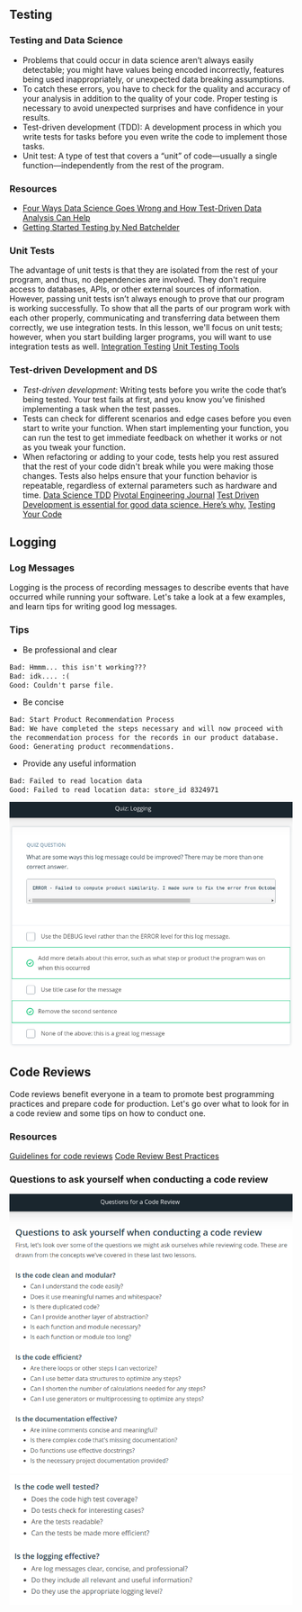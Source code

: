 ## Testing
### Testing and Data Science
* Problems that could occur in data science aren’t always easily detectable; you might have values being encoded incorrectly, features being used inappropriately, or unexpected data breaking assumptions.
* To catch these errors, you have to check for the quality and accuracy of your analysis in addition to the quality of your code. Proper testing is necessary to avoid unexpected surprises and have confidence in your results.
* Test-driven development (TDD): A development process in which you write tests for tasks before you even write the code to implement those tasks.
* Unit test: A type of test that covers a “unit” of code—usually a single function—independently from the rest of the program.
### Resources
* [Four Ways Data Science Goes Wrong and How Test-Driven Data Analysis Can Help](https://www.predictiveanalyticsworld.com/machinelearningtimes/four-ways-data-science-goes-wrong-and-how-test-driven-data-analysis-can-help/6947/)
* [Getting Started Testing by Ned Batchelder](https://speakerdeck.com/pycon2014/getting-started-testing-by-ned-batchelder?slide=13)
### Unit Tests
The advantage of unit tests is that they are isolated from the rest of your program, and thus, no dependencies are involved. They don't require access to databases, APIs, or other external sources of information. However, passing unit tests isn’t always enough to prove that our program is working successfully. To show that all the parts of our program work with each other properly, communicating and transferring data between them correctly, we use integration tests. In this lesson, we'll focus on unit tests; however, when you start building larger programs, you will want to use integration tests as well.
[Integration Testing](https://www.fullstackpython.com/integration-testing.html)
[Unit Testing Tools](https://docs.pytest.org/en/latest/getting-started.html)
### Test-driven Development and DS
* *Test-driven development*: Writing tests before you write the code that’s being tested. Your test fails at first, and you know you’ve finished implementing a task when the test passes.
* Tests can check for different scenarios and edge cases before you even start to write your function. When start implementing your function, you can run the test to get immediate feedback on whether it works or not as you tweak your function.
* When refactoring or adding to your code, tests help you rest assured that the rest of your code didn't break while you were making those changes. Tests also helps ensure that your function behavior is repeatable, regardless of external parameters such as hardware and time.
[Data Science TDD](https://www.linkedin.com/pulse/data-science-test-driven-development-sam-savage/)
[Pivotal Engineering Journal](https://tanzu.vmware.com/content/pivotal-engineering-journal)
[Test Driven Development is essential for good data science. Here’s why.](https://medium.com/uk-hydrographic-office/test-driven-development-is-essential-for-good-data-science-heres-why-db7975a03a44)
[Testing Your Code](https://docs.python-guide.org/writing/tests/)
## Logging
### Log Messages
Logging is the process of recording messages to describe events that have occurred while running your software. Let's take a look at a few examples, and learn tips for writing good log messages.
### Tips
* Be professional and clear
```
Bad: Hmmm... this isn't working???
Bad: idk.... :(
Good: Couldn't parse file.
```
* Be concise
```
Bad: Start Product Recommendation Process
Bad: We have completed the steps necessary and will now proceed with the recommendation process for the records in our product database.
Good: Generating product recommendations.
```
* Provide any useful information
```
Bad: Failed to read location data
Good: Failed to read location data: store_id 8324971
```
![logging](/screenshots/logging.png "quiz logging")
## Code Reviews
Code reviews benefit everyone in a team to promote best programming practices and prepare code for production. Let's go over what to look for in a code review and some tips on how to conduct one.
### Resources
[Guidelines for code reviews](https://github.com/lyst/MakingLyst/tree/master/code-reviews)
[Code Review Best Practices](https://www.kevinlondon.com/2015/05/05/code-review-best-practices)
### Questions to ask yourself when conducting a code review
![code review questions](/screenshots/code_review_1.png "code review questions")
![code review questions](/screenshots/code_review_2.png "code review questions")
